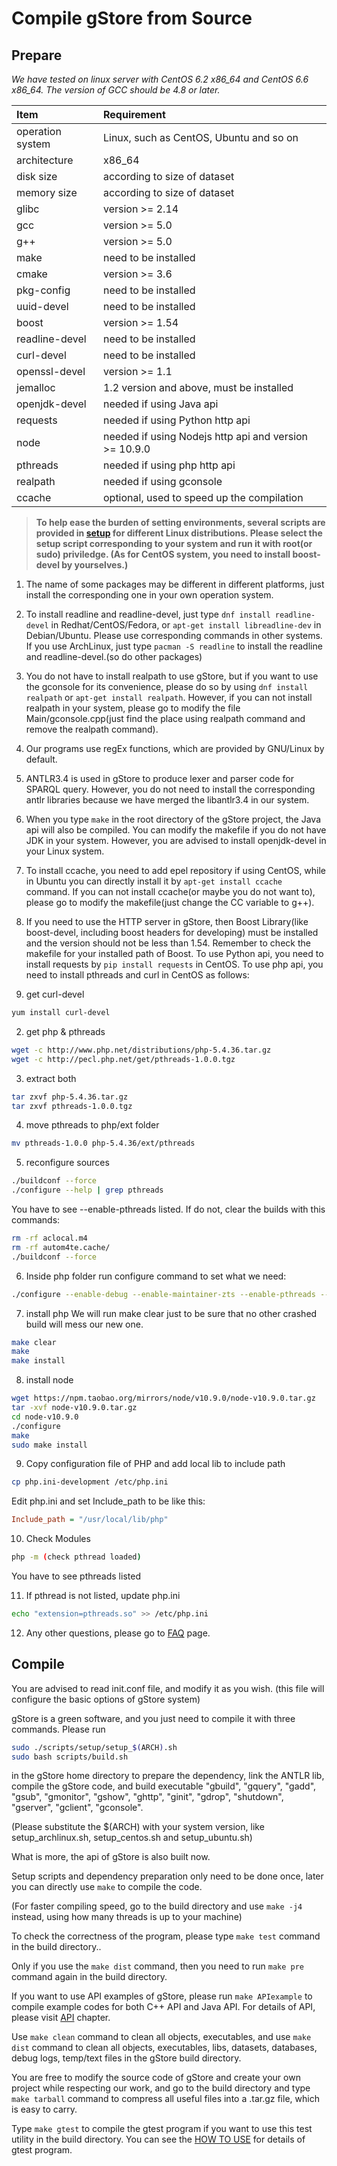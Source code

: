 # Compile gStore from Source

## Prepare

*We have tested on linux server with CentOS 6.2 x86_64 and CentOS 6.6 x86_64. The version of GCC should be 4.8 or later.*

| Item             | Requirement                                           |
| :--------------- | :---------------------------------------------------- |
| operation system | Linux, such as CentOS, Ubuntu and so on               |
| architecture     | x86_64                                                |
| disk size        | according to size of dataset                          |
| memory size      | according to size of dataset                          |
| glibc            | version >= 2.14                                       |
| gcc              | version >= 5.0                                        |
| g++              | version >= 5.0                                        |
| make             | need to be installed                                  |
| cmake            | version >= 3.6                                        |
| pkg-config       | need to be installed                                  |
| uuid-devel       | need to be installed                                  |
| boost            | version >= 1.54                                       |
| readline-devel   | need to be installed                                  |
| curl-devel       | need to be installed                                  |
| openssl-devel    | version >= 1.1                                        |
| jemalloc         | 1.2 version and above, must be installed              |
| openjdk-devel    | needed if using Java api                              |
| requests         | needed if using Python http api                       |
| node             | needed if using Nodejs http api and version >= 10.9.0 |
| pthreads         | needed if using php http api                          |
| realpath         | needed if using gconsole                              |
| ccache           | optional, used to speed up the compilation            |


>**To help ease the burden of setting environments, several scripts are provided in [setup](https://github.com/pkumod/gStore/tree/master/scripts/setup/) for different Linux distributions. Please select the setup script corresponding to your system and run it with root(or sudo) priviledge. (As for CentOS system, you need to install boost-devel by yourselves.)**

1. The name of some packages may be different in different platforms, just install the corresponding one in your own operation system.

2. To install readline and readline-devel, just type `dnf install readline-devel` in Redhat/CentOS/Fedora, or `apt-get install libreadline-dev` in Debian/Ubuntu. Please use corresponding commands in other systems. If you use ArchLinux, just type `pacman -S readline` to install the readline and readline-devel.(so do other packages)

3. You do not have to install realpath to use gStore, but if you want to use the gconsole for its convenience, please do so by using `dnf install realpath` or `apt-get install realpath`. However, if you can not install realpath in your system, please go to modify the file Main/gconsole.cpp(just find the place using realpath command and remove the realpath command).

4. Our programs use regEx functions, which are provided by GNU/Linux by default. 

5. ANTLR3.4 is used in gStore to produce lexer and parser code for SPARQL query. However, you do not need to install the corresponding antlr libraries because we have merged the libantlr3.4 in our system.

6. When you type `make` in the root directory of the gStore project, the Java api will also be compiled. You can modify the makefile if you do not have JDK in your system. However, you are advised to install openjdk-devel in your Linux system.

7. To install ccache, you need to add epel repository if using CentOS, while in Ubuntu you can directly install it by `apt-get install ccache` command. If you can not install ccache(or maybe you do not want to), please go to modify the makefile(just change the CC variable to g++).

8. If you need to use the HTTP server in gStore, then Boost Library(like boost-devel, including boost headers for developing) must be installed and the version should not be less than 1.54. Remember to check the makefile for your installed path of Boost. To use Python api, you need to install requests by `pip install requests` in CentOS. To use php api, you need to install pthreads and curl in CentOS as follows:


1. get curl-devel

```bash
yum install curl-devel
```

2. get php & pthreads

```bash
wget -c http://www.php.net/distributions/php-5.4.36.tar.gz
wget -c http://pecl.php.net/get/pthreads-1.0.0.tgz
```

3. extract both

```bash
tar zxvf php-5.4.36.tar.gz
tar zxvf pthreads-1.0.0.tgz
```

4. move pthreads to php/ext folder 

```bash
mv pthreads-1.0.0 php-5.4.36/ext/pthreads
```

5. reconfigure sources

```bash
./buildconf --force
./configure --help | grep pthreads
```

You have to see --enable-pthreads listed. If do not, clear the builds with this commands:

```bash
rm -rf aclocal.m4
rm -rf autom4te.cache/
./buildconf --force
```

6. Inside php folder run configure command to set what we need:

```bash
./configure --enable-debug --enable-maintainer-zts --enable-pthreads --prefix=/usr --with-config-file-path=/etc --with-curl
```

7. install php
   We will run make clear just to be sure that no other crashed build will mess our new one.

```bash
make clear
make
make install
```

8. install node

```bash
wget https://npm.taobao.org/mirrors/node/v10.9.0/node-v10.9.0.tar.gz
tar -xvf node-v10.9.0.tar.gz
cd node-v10.9.0
./configure
make
sudo make install
```

9. Copy configuration file of PHP and add local lib to include path

```bash
cp php.ini-development /etc/php.ini
```

Edit php.ini and set Include_path to be like this:

```ini
Include_path = "/usr/local/lib/php"
```

10. Check Modules

```bash
php -m (check pthread loaded)
```

You have to see pthreads listed

11. If pthread is not listed, update php.ini

```bash
echo "extension=pthreads.so" >> /etc/php.ini
```

12. Any other questions, please go to [FAQ](FAQ.md) page.


## Compile

You are advised to read init.conf file, and modify it as you wish. (this file will configure the basic options of gStore system)

gStore is a green software, and you just need to compile it with three commands. Please run

```bash
sudo ./scripts/setup/setup_$(ARCH).sh 
sudo bash scripts/build.sh

```

in the gStore home directory to prepare the dependency, link the ANTLR lib, compile the gStore code, and build executable "gbuild", "gquery", "gadd", "gsub", "gmonitor", "gshow", "ghttp", "ginit", "gdrop", "shutdown", "gserver", "gclient", "gconsole". 

(Please substitute the $(ARCH) with your system version, like setup_archlinux.sh, setup_centos.sh and setup_ubuntu.sh)

What is more, the api of gStore is also built now.

Setup scripts and dependency preparation only need to be done once, later you can directly use `make` to compile the code.

(For faster compiling speed,  go to the build directory and use `make -j4` instead, using how many threads is up to your machine)

To check the correctness of the program, please type `make test` command in the build directory..

Only if you use the `make dist` command, then you need to run `make pre` command again in the build directory.

If you want to use API examples of gStore, please run `make APIexample` to compile example codes for both C++ API and Java API. For details of API, please visit [API](API.md) chapter.

Use `make clean` command to clean all objects, executables, and use `make dist` command to clean all objects, executables, libs, datasets, databases, debug logs, temp/text files in the gStore build directory.

You are free to modify the source code of gStore and create your own project while respecting our work, and go to the build directory and type `make tarball` command to compress all useful files into a .tar.gz file, which is easy to carry.

Type `make gtest` to compile the gtest program if you want to use this test utility in the build directory. You can see the [HOW TO USE](USAGE.md) for details of gtest program.

